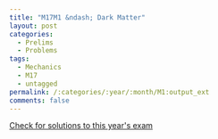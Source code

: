 ```yaml
---
title: "M17M1 &ndash; Dark Matter"
layout: post
categories:
  - Prelims
  - Problems
tags:
  - Mechanics
  - M17
  - untagged
permalink: /:categories/:year/:month/M1:output_ext
comments: false
---
```

<object data="2017M1M.pdf" type="application/pdf" width="100%" height="500"></object>
<div class="message"><a href='https://princetonprelim.com/prelim/39/'>Check for solutions to this year's exam</a></div>